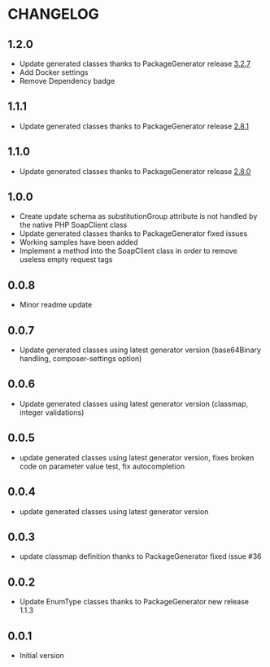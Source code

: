 # CHANGELOG

## 1.2.0
- Update generated classes thanks to PackageGenerator release [3.2.7](https://github.com/WsdlToPhp/PackageGenerator/releases/tag/3.2.7)
- Add Docker settings
- Remove Dependency badge

## 1.1.1
- Update generated classes thanks to PackageGenerator release [2.8.1](https://github.com/WsdlToPhp/PackageGenerator/releases/tag/2.8.1)

## 1.1.0
- Update generated classes thanks to PackageGenerator release [2.8.0](https://github.com/WsdlToPhp/PackageGenerator/releases/tag/2.8.0)

## 1.0.0
- Create update schema as substitutionGroup attribute is not handled by the native PHP SoapClient class
- Update generated classes thanks to PackageGenerator fixed issues
- Working samples have been added
- Implement a method into the SoapClient class in order to remove useless empty request tags

## 0.0.8
- Minor readme update

## 0.0.7
- Update generated classes using latest generator version (base64Binary handling, composer-settings option)

## 0.0.6
- Update generated classes using latest generator version (classmap, integer validations)

## 0.0.5
- update generated classes using latest generator version, fixes broken code on parameter value test, fix autocompletion

## 0.0.4
- update generated classes using latest generator version

## 0.0.3
- update classmap definition thanks to PackageGenerator fixed issue #36

## 0.0.2
- Update EnumType classes thanks to PackageGenerator new release 1.1.3

## 0.0.1
- Initial version
